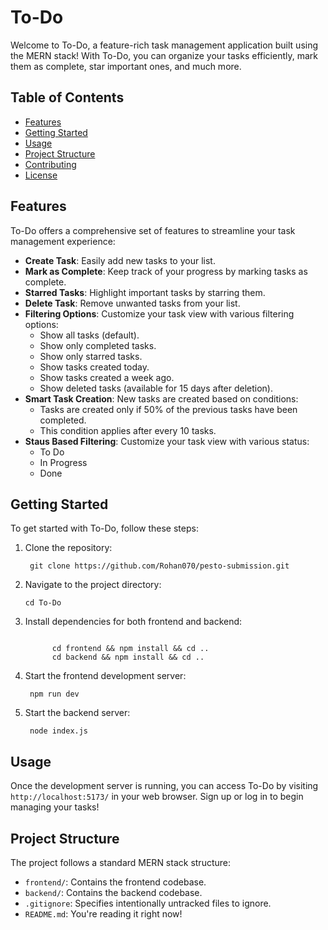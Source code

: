 # To-Do

Welcome to To-Do, a feature-rich task management application built using the MERN stack! With To-Do, you can organize your tasks efficiently, mark them as complete, star important ones, and much more.

## Table of Contents

- [Features](#features)
- [Getting Started](#getting-started)
- [Usage](#usage)
- [Project Structure](#project-structure)
- [Contributing](#contributing)
- [License](#license)

## Features

To-Do offers a comprehensive set of features to streamline your task management experience:

- **Create Task**: Easily add new tasks to your list.
- **Mark as Complete**: Keep track of your progress by marking tasks as complete.
- **Starred Tasks**: Highlight important tasks by starring them.
- **Delete Task**: Remove unwanted tasks from your list.
- **Filtering Options**: Customize your task view with various filtering options:
  - Show all tasks (default).
  - Show only completed tasks.
  - Show only starred tasks.
  - Show tasks created today.
  - Show tasks created a week ago.
  - Show deleted tasks (available for 15 days after deletion).
- **Smart Task Creation**: New tasks are created based on conditions:
  - Tasks are created only if 50% of the previous tasks have been completed.
  - This condition applies after every 10 tasks.
- **Staus Based Filtering**: Customize your task view with various status:
  - To Do
  - In Progress
  - Done

## Getting Started

To get started with To-Do, follow these steps:

<ol start="1">
<li>Clone the repository:
  <pre><code class="language-bash"> git clone https://github.com/Rohan070/pesto-submission.git</code></pre>
</li>
  
<li>Navigate to the project directory:
  <pre><code class="language-bash">cd To-Do</code></pre>
</li>

<li>Install dependencies for both frontend and backend:<pre><code class="language-bash">
      cd frontend &amp;&amp; npm install &amp;&amp; cd ..
      cd backend &amp;&amp; npm install &amp;&amp; cd .. </code></pre>
</li>

<li>Start the frontend development server:<pre><code class="language-bash"> npm run dev</code></pre>
</li>
<li>Start the backend server:<pre><code class="language-bash"> node index.js</code></pre>
</li>
</ol>

<h2 id="usage">Usage</h2>
<p>Once the development server is running, you can access To-Do by visiting <code>http://localhost:5173/</code> in your web browser. Sign up or log in to begin managing your tasks!</p>
<h2 id="project-structure">Project Structure</h2>
<p>The project follows a standard MERN stack structure:</p>
<ul>
<li><code>frontend/</code>: Contains the frontend codebase.</li>
<li><code>backend/</code>: Contains the backend codebase.</li>
<li><code>.gitignore</code>: Specifies intentionally untracked files to ignore.</li>
<li><code>README.md</code>: You&#39;re reading it right now!</li>
</ul>
